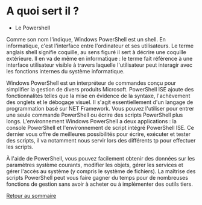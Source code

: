 # A quoi sert il ?

- Le Powershell

Comme son nom l'indique, Windows PowerShell est un shell. En informatique, c'est l'interface entre l'ordinateur et ses utilisateurs. Le terme anglais shell signifie coquille, au sens figuré il sert à décrire une coquille extérieure. Il en va de même en informatique : le terme fait référence à une interface utilisateur visible à travers laquelle l'utilisateur peut interagir avec les fonctions internes du système informatique.

Windows PowerShell est un interpréteur de commandes conçu pour simplifier la gestion de divers produits Microsoft. PowerShell ISE ajoute des fonctionnalités telles que la mise en évidence de la syntaxe, l'achèvement des onglets et le débogage visuel. Il s'agit essentiellement d'un langage de programmation basé sur NET Framework. Vous pouvez l'utiliser pour entrer une seule commande PowerShell ou écrire des scripts PowerShell plus longs. L'environnement Windows PowerShell a deux applications : la console PowerShell et l'environnement de script intégré PowerShell ISE. Ce dernier vous offre de meilleures possibilités pour écrire, exécuter et tester des scripts, il va notamment nous servir lors des différents tp pour effectuer les scripts.

À l'aide de PowerShell, vous pouvez facilement obtenir des données sur les paramètres système courants, modifier les objets, gérer les services et gérer l'accès au système (y compris le système de fichiers). La maîtrise des scripts PowerShell peut vous faire gagner du temps pour de nombreuses fonctions de gestion sans avoir à acheter ou à implémenter des outils tiers.

[Retour au sommaire](https://github.com/Malo44490/Shell-Powershell/blob/main/README.md)
